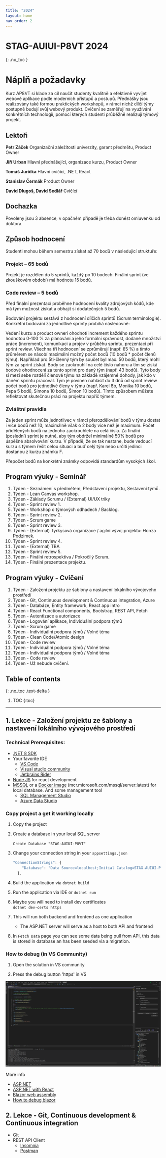 ```yaml
---
title: "2024"
layout: home
nav_order: 2
---
```


# STAG-AUIUI-P8VT 2024
{: .no_toc }

# Náplň a požadavky
Kurz AP8VT si klade za cíl naučit studenty kvalitně a efektivně vyvíjet webové aplikace podle moderních přístupů a postupů. Přednášky jsou realizovány také formou praktických workshopů, v rámci nichž dílčí týmy postupně budují svůj webový produkt. Cvičení se zaměřují na využívání konkrétních technologií, pomocí kterých studenti průběžně realizují týmový projekt.

## Lektoři

**Petr Záček**
Organizační záležitosti univerzity, garant předmětu, Product Owner

**Jiří Urban**
Hlavní přednášející, organizace kurzu, Product Owner

**Tomáš Juríčka**
Hlavní cvičící, .NET, React

**Stanislav Čermák**
Product Owner

**David Dlugoš, David Sedlář**
Cvičící


## Dochazka
Povoleny jsou 3 absence, v opačném případě je třeba donést omluvenku od doktora.

## Způsob hodnocení
Studenti mohou během semestru získat až 70 bodů v následující struktuře:

### Projekt – 65 bodů
Projekt je rozdělen do 5 sprintů, každý po 10 bodech.
Finální sprint (ve zkouškovém období) má hodnotu 15 bodů.

### Code review – 5 bodů
Před finální prezentací proběhne hodnocení kvality zdrojových kódů, kde má tým možnost získat a obhajit si dodatečných 5 bodů.

Bodování projektu sestává z hodnocení dílčích sprintů (Scrum terminologie). Konkrétní bodování za jednotlivé sprinty probíhá následovně:

Vedení kurzu a product owneri ohodnotí increment každého sprintu hodnotou 0-100 % za plánování a jeho formální správnost, dodané množství práce (increment), komunikaci a projev v průběhu sprintu, prezentaci při sprint review.
Všechna tři hodnocení se zprůměrují (např. 85 %) a tímto průměrem se násobí maximální možný počet bodů (10 bodů * počet členů týmu). Například pro 5ti-členný tým by součet byl max. 50 bodů, který mohl tým za sprint získat. Body se zaokrouhlí na celé číslo nahoru a tím se získá bodové ohodnocení za tento sprint pro daný tým (např. 43 bodů).
Tyto body si mezi sebe rozdělí členové týmu na základě vzájemné dohody, jak kdo v daném sprintu pracoval. Tým je povinen nahlásit do 3 dnů od sprint review počet bodů pro jednotlivé členy v týmu (např. Karel 8b, Monika 10 bodů, Pepa 5 bodů, Simona 10 bodů, Šimon 10 bodů). Tímto způsobem můžete reflektovat skutečnou práci na projektu napříč týmem.

### Zvláštní pravidla
Za jeden sprint může jednotlivec v rámci přerozdělování bodů v týmu dostat i více bodů než 10, maximálně však o 2 body více než je maximum.
Počet přidělených bodů na jednoho zaokrouhlete na celá čísla.
Za finální (poslední) sprint je nutné, aby tým obdržel minimálně 50% bodů pro úspěšné absolvování kurzu. V případě, že se tak nestane, bude vedoucí kurzu s týmem řešit celou situaci a buď celý tým nebo určití jedinci dostanou z kurzu známku F.

Přepočet bodů na konkrétní známky odpovídá standardům vysokých škol.

## Program výuky - Seminář
1. Týden - Seznámení s předmětem, Představení projektu, Sestavení týmů.
2. Týden - Lean Canvas workshop.
3. Týden - Základy Scrumu / (External) UI/UX triky 
4. Týden - Sprint review 1.
5. Týden - Workshop o týmových odhadech / Backlog.
6. Týden - Sprint review 2.
7. Týden - Scrum game
8. Týden - Sprint review 3.
9. Týden - (External) Tyrkysová organizace / agilní vývoj projektu: Honza Podzimek. 
10. Týden - Sprint review 4.
11. Týden - (External) TBA
12. Týden - Sprint review 5.
13. Týden - Finální retrospektiva / Pokročilý Scrum.
14. Týden - Finální prezentace projektu.

## Program výuky - Cvičení
1. Týden - Založení projektu ze šablony a nastavení lokálního vývojového prostředí
2. Týden - Git, Continuous development & Continuous integration, Azure
3. Týden - Databáze, Entity framework, React app intro
4. Týden - React Functional components, Bootstrap, REST API, Fetch
5. Týden - Autentizace a autorizace
6. Týden - Logování aplikace, Individuální podpora týmů 
7. Týden - Scrum game
8. Týden - Individuální podpora týmů / Volné téma
9. Týden - Clean Code/Atomic design
10. Týden - Code review
11. Týden - Individuální podpora týmů / Volné téma
12. Týden - Individuální podpora týmů / Volné téma
13. Týden - Code review
14. Týden - Už nebude cvičení.

## Table of contents
{: .no_toc .text-delta }

1. TOC
{:toc}

---

## 1. Lekce - Založení projektu ze šablony a nastavení lokálního vývojového prostředí

### Technical Prerequisites:

- [.NET 8 SDK](https://dotnet.microsoft.com/en-us/download/dotnet/8.0)
- Your favorite IDE
    - [VS Code](https://code.visualstudio.com/)
    - [Visual studio community](https://visualstudio.microsoft.com/cs/vs/community/)
    - [Jetbrains Rider](https://www.jetbrains.com/rider/)
- [Node JS](https://nodejs.org/en/) for react development
- [MSSQL](https://www.google.com/url?sa=t&rct=j&q=&esrc=s&source=web&cd=&ved=2ahUKEwjUwczW8bmDAxU11gIHHZcPB90QFnoECBIQAQ&url=https%3A%2F%2Fwww.microsoft.com%2Fen-us%2Fsql-server%2Fsql-server-downloads&usg=AOvVaw0d74lgRcnfX6ZThGwL_ED6&opi=89978449) or a [Docker image](https://hub.docker.com/_/microsoft-mssql-server) (mcr.microsoft.com/mssql/server:latest) for local database. And some management tool
  - [SQL Management Studio](https://learn.microsoft.com/en-us/sql/ssms/download-sql-server-management-studio-ssms?view=sql-server-ver16)
  - [Azure Data Studio](https://azure.microsoft.com/en-us/products/data-studio)

### Copy project a get it working locally

1. Copy the project

2. Create a database in your local SQL server  

    `Create Database "STAG-AUIUI-P8VT"`

3. Change your connection string in your `appsettings.json` 

    ```js 
    "ConnectionStrings": {
        "Database": "Data Source=localhost;Initial Catalog=STAG-AUIUI-P8VT;Integrated Security=false;User ID=sa;Password=SQLServer1;TrustServerCertificate=true"
      },
    ```

4. Build the application via `dotnet build`

5. Run the application via IDE or `dotnet run`

6. Maybe you will need to install dev certificates  
   `dotnet dev-certs https `

7. This will run both backend and frontend as one application
    - The ASP.NET server will serve as a host to both API and frontend
  
8. In `Fetch Data` page you can see some data being pull from API, this data is stored in database an has been seeded via a migration.

### How to debug (in VS Community)

1. Open the solution in VS community

2. Press the debug button 'https' in VS

![Image](./VS_Debug.png)

More info

- [ASP.NET](https://dotnet.microsoft.com/en-us/apps/aspnet)
- [ASP.NET with React](https://learn.microsoft.com/cs-cz/aspnet/core/client-side/spa/react?view=aspnetcore-7.0&tabs=visual-studio)
- [Blazor web assembly](https://learn.microsoft.com/cs-cz/aspnet/core/client-side/spa/react?view=aspnetcore-7.0&tabs=visual-studio)
- [How to debug blazor](https://learn.microsoft.com/en-us/aspnet/core/blazor/debug)

## 2. Lekce - Git, Continuous development & Continuous integration

- [Git](https://git-scm.com/downloads)
- REST API Client
    - [Insomnia](https://insomnia.rest/)
    - [Postman](https://www.postman.com/)